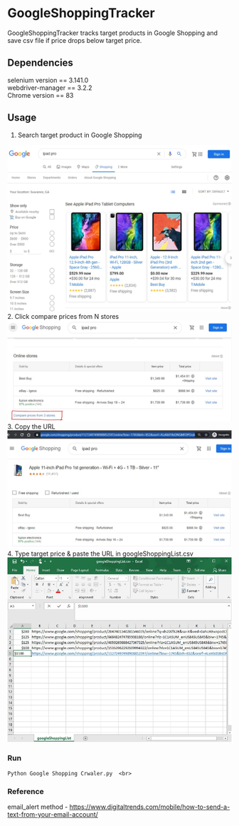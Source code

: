 # GoogleShoppingTracker
GoogleShoppingTracker tracks target products in Google Shopping and save csv file if price drops below target price.
    
## Dependencies         
selenium version == 3.141.0     
webdriver-manager == 3.2.2    
Chrome version == 83     
            
## Usage    
1.	Search target product in Google Shopping<br>
<img src="Screenshots/Screenshot1.jpg"  width="600">
2.	Click compare prices from N stores <br>
<img src="Screenshots/Screenshot2.jpg"  width="600">
3.	Copy the URL <br>
<img src="Screenshots/Screenshot3.jpg"  width="600">
4.	Type target price & paste the URL in googleShoppingList.csv <br>
<img src="Screenshots/Screenshot4.jpg"  width="600">

### Run    
    Python Google Shopping Crwaler.py  <br>
    
### Reference    
email_alert method - https://www.digitaltrends.com/mobile/how-to-send-a-text-from-your-email-account/
